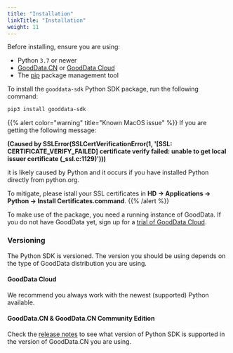```yaml
---
title: "Installation"
linkTitle: "Installation"
weight: 11
---
```


Before installing, ensure you are using:

* Python `3.7` or newer
* [GoodData.CN](https://www.gooddata.com/developers/cloud-native/doc/cloud/deploy-and-install/cloud-native/) or [GoodData Cloud](https://www.gooddata.com/developers/cloud-native/doc/cloud/deploy-and-install/cloud/)
* The [pip](https://pypi.org/project/pip/) package management tool



To install the `gooddata-sdk` Python SDK package, run the following command:

```bash
pip3 install gooddata-sdk
```

{{% alert color="warning" title="Known MacOS issue" %}}
If you are getting the following message:

__(Caused by SSLError(SSLCertVerificationError(1, '[SSL: CERTIFICATE\_VERIFY\_FAILED] certificate verify failed: unable to get local issuer certificate (\_ssl.c:1129)')))__

it is likely caused by Python and it occurs if you have installed Python directly from python.org.

To mitigate, please istall your SSL certificates in __HD -> Applications -> Python -> Install Certificates.command__.
{{% /alert %}}

To make use of the package, you need a running instance of GoodData. If you do not have GoodData yet, sign up for a [trial of GoodData Cloud](https://www.gooddata.com/trial/).

### Versioning

The Python SDK is versioned. The version you should be using depends on the type of GoodData distribution you are using.

#### GoodData Cloud

We recommend you always work with the newest (supported) Python available.

#### GoodData.CN & GoodData.CN Community Edition

Check the [release notes](https://github.com/gooddata/gooddata-python-sdk/releases) to see what version of Python SDK is supported in the version of GoodData.CN you are using.
